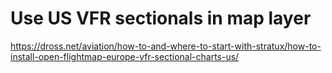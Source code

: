 


# Use US VFR sectionals in map layer
https://dross.net/aviation/how-to-and-where-to-start-with-stratux/how-to-install-open-flightmap-europe-vfr-sectional-charts-us/

